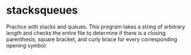 # stacksqueues
Practice with stacks and queues.
This program takes a string of arbitrary length and checks the entire file to determine if there is a closing parenthesis, square bracket, and curly brace for every corresponding opening symbol.
